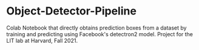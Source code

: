 # Object-Detector-Pipeline
Colab Notebook that directly obtains prediction boxes from a dataset by training and predicting using Facebook's detectron2 model.
Project for the LIT lab at Harvard, Fall 2021.
